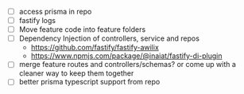 
- [ ] access prisma in repo
- [ ] fastify logs
- [ ] Move feature code into feature folders
- [ ] Dependency Injection of controllers, service and repos
    - https://github.com/fastify/fastify-awilix
    - https://www.npmjs.com/package/@inaiat/fastify-di-plugin
- [ ] merge feature routes and controllers/schemas? or come up with a cleaner way to keep them together
- [ ] better prisma typescript support from repo